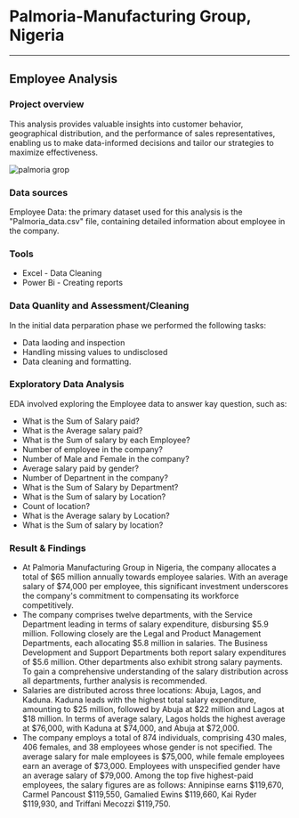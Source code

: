 # Palmoria-Manufacturing Group, Nigeria 
---
## Employee Analysis 

### Project overview 

This analysis provides valuable insights into customer behavior, geographical distribution, and the performance of sales representatives, enabling us to make data-informed decisions and tailor our strategies to maximize effectiveness.

![palmoria grop](https://github.com/user-attachments/assets/c32486fe-4988-4050-867d-a4149b7aa3a6)

### Data sources 

Employee Data: the primary dataset used for this analysis is the "Palmoria_data.csv" file, containing detailed information about employee in the company.

### Tools

- Excel - Data Cleaning 
- Power Bi - Creating reports

### Data Quanlity and Assessment/Cleaning 

In the initial data perparation phase we performed the following tasks:

- Data laoding and inspection
- Handling missing values to undisclosed
- Data cleaning and formatting.

### Exploratory Data Analysis 

EDA involved exploring the Employee data to answer kay question, such as:

- What is the Sum of Salary paid?
- What is the Average salary paid?
- What is the Sum of salary by each Employee?
- Number of employee in the company?
- Number of Male and Female in the company?
- Average salary paid by gender?
- Number of Departnent in the company? 
- What is the Sum of Salary by Department?
- What is the Sum of salary by Location?
- Count of location?
- What is the Average salary by Location?
- What is the Sum of salary by location?
   
### Result & Findings

- At Palmoria Manufacturing Group in Nigeria, the company allocates a total of $65 million annually towards employee salaries. With an average salary of $74,000 per employee, this significant investment underscores the company's commitment to compensating its workforce competitively.
- The company comprises twelve departments, with the Service Department leading in terms of salary expenditure, disbursing $5.9 million. Following closely are the Legal and Product Management Departments, each allocating $5.8 million in salaries. The Business Development and Support Departments both report salary expenditures of $5.6 million. Other departments also exhibit strong salary payments. To gain a comprehensive understanding of the salary distribution across all departments, further analysis is recommended.
- Salaries are distributed across three locations: Abuja, Lagos, and Kaduna. Kaduna leads with the highest total salary expenditure, amounting to $25 million, followed by Abuja at $22 million and Lagos at $18 million. In terms of average salary, Lagos holds the highest average at $76,000, with Kaduna at $74,000, and Abuja at $72,000.
- The company employs a total of 874 individuals, comprising 430 males, 406 females, and 38 employees whose gender is not specified. The average salary for male employees is $75,000, while female employees earn an average of $73,000. Employees with unspecified gender have an average salary of $79,000. Among the top five highest-paid employees, the salary figures are as follows: Annipinse earns $119,670, Carmel Pancoust $119,550, Gamalied Ewins $119,660, Kai Ryder $119,930, and Triffani Mecozzi $119,750.
  




 







 





  
